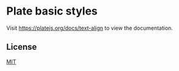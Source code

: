 # Plate basic styles

Visit https://platejs.org/docs/text-align to view the documentation.

## License

[MIT](../../LICENSE)
